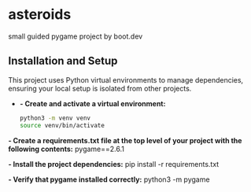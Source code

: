 # asteroids
small guided pygame project by boot.dev

## Installation and Setup

This project uses Python virtual environments to manage dependencies, ensuring your local setup is isolated from other projects.

- **- Create and activate a virtual environment:**
  ```bash
  python3 -m venv venv
  source venv/bin/activate
**- Create a requirements.txt file at the top level of your project with the following contents:**
pygame==2.6.1

**- Install the project dependencies:**
pip install -r requirements.txt

**- Verify that pygame installed correctly:**
python3 -m pygame
